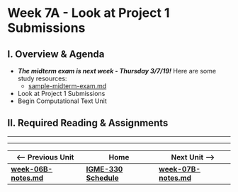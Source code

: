 # Week 7A - Look at Project 1 Submissions

## I. Overview & Agenda
- ***The midterm exam is next week - Thursday 3/7/19!*** Here are some study resources:
  - [sample-midterm-exam.md](../exams/sample-midterm-exam.md)
- Look at Project 1 Submissions
- Begin Computational Text Unit

## II. Required Reading & Assignments



<hr><hr>

| <-- Previous Unit | Home | Next Unit -->
| --- | --- | --- 
| [**week-06B-notes.md**](week-06B-notes.md)     |  [**IGME-330 Schedule**](../schedule.md) | [**week-07B-notes.md**](week-07B-notes.md)
